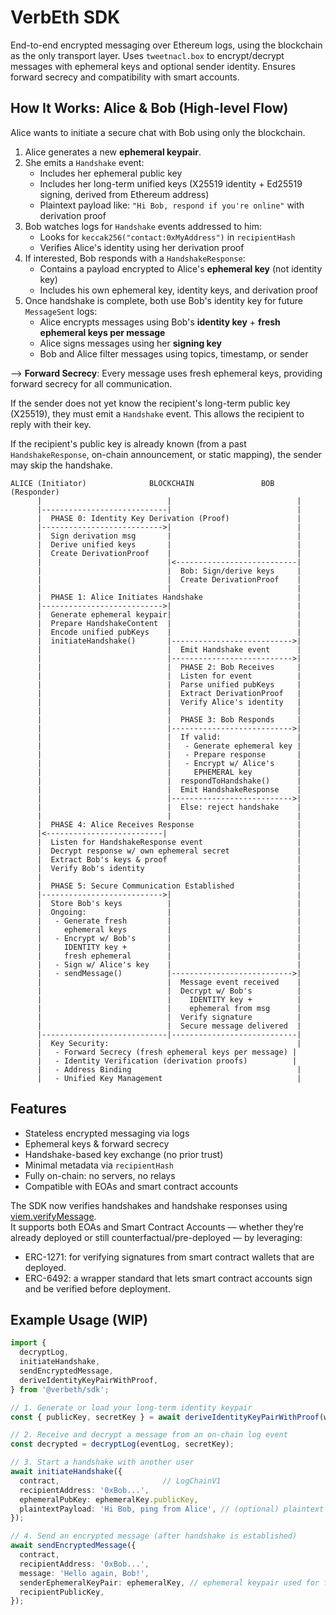# VerbEth SDK

End-to-end encrypted messaging over Ethereum logs, using the blockchain as the only transport layer. Uses `tweetnacl.box` to encrypt/decrypt messages with ephemeral keys and optional sender identity. Ensures forward secrecy and compatibility with smart accounts.

## How It Works: Alice & Bob (High-level Flow)

Alice wants to initiate a secure chat with Bob using only the blockchain.

1. Alice generates a new **ephemeral keypair**.
2. She emits a `Handshake` event:
   - Includes her ephemeral public key
   - Includes her long-term unified keys (X25519 identity + Ed25519 signing, derived from Ethereum address)
   - Plaintext payload like: `"Hi Bob, respond if you're online"` with derivation proof
3. Bob watches logs for `Handshake` events addressed to him:
   - Looks for `keccak256("contact:0xMyAddress")` in `recipientHash`
   - Verifies Alice's identity using her derivation proof
4. If interested, Bob responds with a `HandshakeResponse`:
   - Contains a payload encrypted to Alice's **ephemeral key** (not identity key)
   - Includes his own ephemeral key, identity keys, and derivation proof
5. Once handshake is complete, both use Bob's identity key for future `MessageSent` logs:
   - Alice encrypts messages using Bob's **identity key** + **fresh ephemeral keys per message**
   - Alice signs messages using her **signing key**
   - Bob and Alice filter messages using topics, timestamp, or sender

--> **Forward Secrecy**: Every message uses fresh ephemeral keys, providing forward secrecy for all communication.

If the sender does not yet know the recipient's long-term public key (X25519), 
they must emit a `Handshake` event. This allows the recipient to reply with their key.

If the recipient's public key is already known (from a past `HandshakeResponse`, 
on-chain announcement, or static mapping), the sender may skip the handshake.

```
ALICE (Initiator)              BLOCKCHAIN               BOB (Responder)
      |                            |                            |
      |----------------------------|                            |
      |  PHASE 0: Identity Key Derivation (Proof)               |
      |--------------------------->|                            |
      |  Sign derivation msg       |                            |
      |  Derive unified keys       |                            |
      |  Create DerivationProof    |                            |
      |                            |<---------------------------|
      |                            |  Bob: Sign/derive keys     |
      |                            |  Create DerivationProof    |
      |                            |                            |
      |  PHASE 1: Alice Initiates Handshake                     |
      |--------------------------->|                            |
      |  Generate ephemeral keypair|                            |
      |  Prepare HandshakeContent  |                            |
      |  Encode unified pubKeys    |                            |
      |  initiateHandshake()       |--------------------------->|
      |                            |  Emit Handshake event      |
      |                            |--------------------------->|
      |                            |  PHASE 2: Bob Receives     |
      |                            |  Listen for event          |
      |                            |  Parse unified pubKeys     |
      |                            |  Extract DerivationProof   |
      |                            |  Verify Alice's identity   |
      |                            |                            |
      |                            |  PHASE 3: Bob Responds     |
      |                            |--------------------------->|
      |                            |  If valid:                 |
      |                            |   - Generate ephemeral key |
      |                            |   - Prepare response       |
      |                            |   - Encrypt w/ Alice's     |
      |                            |     EPHEMERAL key          |
      |                            |  respondToHandshake()      |
      |                            |  Emit HandshakeResponse    |
      |                            |--------------------------->|
      |                            |  Else: reject handshake    |
      |                            |                            |
      |  PHASE 4: Alice Receives Response                       |
      |<--------------------------|                             |
      |  Listen for HandshakeResponse event                     |
      |  Decrypt response w/ own ephemeral secret               |
      |  Extract Bob's keys & proof                             |
      |  Verify Bob's identity                                  |
      |                                                         |
      |  PHASE 5: Secure Communication Established              |
      |--------------------------->|                            |
      |  Store Bob's keys          |                            |
      |  Ongoing:                  |                            |
      |   - Generate fresh         |                            |
      |     ephemeral keys         |                            |
      |   - Encrypt w/ Bob's       |                            |
      |     IDENTITY key +         |                            |
      |     fresh ephemeral        |                            |
      |   - Sign w/ Alice's key    |                            |
      |   - sendMessage()          |--------------------------->|
      |                            |  Message event received    |
      |                            |  Decrypt w/ Bob's          |
      |                            |    IDENTITY key +          |
      |                            |    ephemeral from msg      |
      |                            |  Verify signature          |
      |                            |  Secure message delivered  |
      |----------------------------|----------------------------|
      |  Key Security:                                          |
      |   - Forward Secrecy (fresh ephemeral keys per message) |
      |   - Identity Verification (derivation proofs)          |
      |   - Address Binding                                     |
      |   - Unified Key Management                              |
```

## Features

- Stateless encrypted messaging via logs
- Ephemeral keys & forward secrecy
- Handshake-based key exchange (no prior trust)
- Minimal metadata via `recipientHash`
- Fully on-chain: no servers, no relays
- Compatible with EOAs and smart contract accounts

The SDK now verifies handshakes and handshake responses using [viem.verifyMessage](https://viem.sh/docs/actions/public/verifyMessage).  
It supports both EOAs and Smart Contract Accounts — whether they’re already deployed or still counterfactual/pre-deployed — by leveraging:

- ERC-1271: for verifying signatures from smart contract wallets that are deployed.
- ERC-6492: a wrapper standard that lets smart contract accounts sign and be verified before deployment.

## Example Usage (WIP)

```ts
import {
  decryptLog,
  initiateHandshake,
  sendEncryptedMessage,
  deriveIdentityKeyPairWithProof,
} from '@verbeth/sdk';

// 1. Generate or load your long-term identity keypair
const { publicKey, secretKey } = await deriveIdentityKeyPairWithProof(walletClient);

// 2. Receive and decrypt a message from an on-chain log event
const decrypted = decryptLog(eventLog, secretKey);

// 3. Start a handshake with another user
await initiateHandshake({
  contract,                       // LogChainV1
  recipientAddress: '0xBob...',   
  ephemeralPubKey: ephemeralKey.publicKey, 
  plaintextPayload: 'Hi Bob, ping from Alice', // (optional) plaintext handshake message
});

// 4. Send an encrypted message (after handshake is established)
await sendEncryptedMessage({
  contract,                        
  recipientAddress: '0xBob...',
  message: 'Hello again, Bob!',
  senderEphemeralKeyPair: ephemeralKey, // ephemeral keypair used for forward secrecy
  recipientPublicKey,              
});
```
